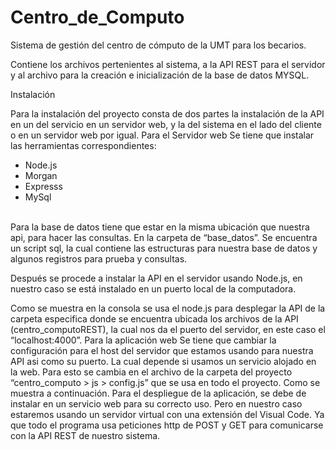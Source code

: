 # Centro_de_Computo
Sistema de gestión del centro de cómputo de la UMT para los becarios.

Contiene los archivos pertenientes al sistema, a la API REST para el servidor y al archivo para la creación e inicialización de la base de datos MYSQL.

Instalación

Para la instalación del proyecto consta de dos partes la instalación de la API en un del servicio en un servidor web, y la del sistema en el lado del cliente o en un servidor web por igual.
Para el Servidor web
Se tiene que instalar las herramientas correspondientes:

-	Node.js
-	Morgan
-	Expresss
-	MySql
<br> 
Para la base de datos tiene que estar en la misma ubicación que nuestra api, para hacer las consultas. En la carpeta de “base_datos”. Se encuentra un script sql, la cual contiene las estructuras para nuestra base de datos y algunos registros para prueba y consultas.

Después se procede a instalar la API en el servidor usando Node.js, en nuestro caso se está instalado en un puerto local de la computadora.

Como se muestra en la consola se usa el node.js para desplegar la API de la carpeta especifica donde se encuentra ubicada los archivos de la API (centro_computoREST), la cual nos da el puerto del servidor, en este caso el “localhost:4000”. 
Para la aplicación web
Se tiene que cambiar la configuración para el host del servidor que estamos usando para nuestra API asi como su puerto. La cual depende si usamos un servicio alojado en la web. Para esto se cambia en el archivo de la carpeta del proyecto “centro_computo > js > config.js” que se usa en todo el proyecto. Como se muestra a continuación.
Para el despliegue de la aplicación, se debe de instalar en un servicio web para su correcto uso. Pero en nuestro caso estaremos usando un servidor virtual con una extensión del Visual Code. Ya que todo el programa usa peticiones http de POST y GET para comunicarse con la API REST de nuestro sistema.

